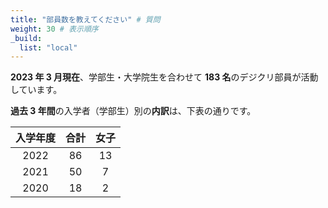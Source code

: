```yaml
---
title: "部員数を教えてください" # 質問
weight: 30 # 表示順序
_build:
  list: "local"
---
```


**2023 年 3 月現在**、学部生・大学院生を合わせて **183 名**のデジクリ部員が活動しています。

**過去 3 年間**の入学者（学部生）別の**内訳**は、下表の通りです。

| 入学年度 | 合計 | 女子 |
| :------: | :--: | :--: |
|   2022   |  86  |  13  |
|   2021   |  50  |  7   |
|   2020   |  18  |  2   |

